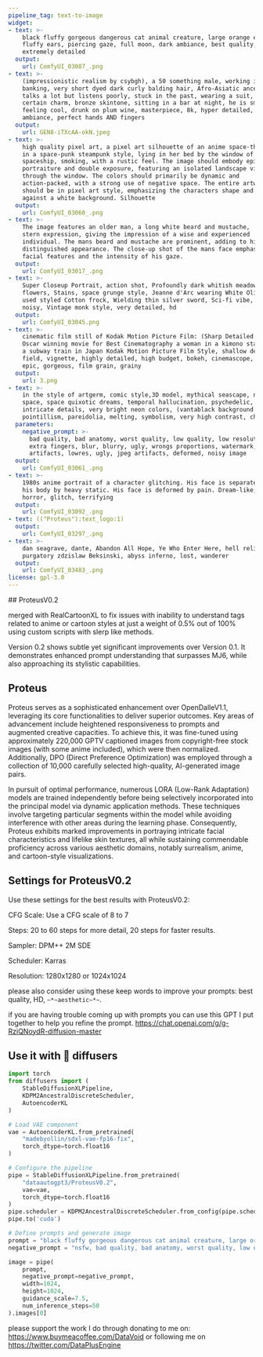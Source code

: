 ```yaml
---
pipeline_tag: text-to-image
widget:
- text: >-
    black fluffy gorgeous dangerous cat animal creature, large orange eyes, big
    fluffy ears, piercing gaze, full moon, dark ambiance, best quality,
    extremely detailed
  output:
    url: ComfyUI_03087_.png
- text: >-
    (impressionistic realism by csybgh), a 50 something male, working in
    banking, very short dyed dark curly balding hair, Afro-Asiatic ancestry,
    talks a lot but listens poorly, stuck in the past, wearing a suit, he has a
    certain charm, bronze skintone, sitting in a bar at night, he is smoking and
    feeling cool, drunk on plum wine, masterpiece, 8k, hyper detailed, smokey
    ambiance, perfect hands AND fingers
  output:
    url: GEN8-iTXcAA-okN.jpeg
- text: >-
    high quality pixel art, a pixel art silhouette of an anime space-themed girl
    in a space-punk steampunk style, lying in her bed by the window of a
    spaceship, smoking, with a rustic feel. The image should embody epic
    portraiture and double exposure, featuring an isolated landscape visible
    through the window. The colors should primarily be dynamic and
    action-packed, with a strong use of negative space. The entire artwork
    should be in pixel art style, emphasizing the characters shape and set
    against a white background. Silhouette
  output:
    url: ComfyUI_03060_.png
- text: >-
    The image features an older man, a long white beard and mustache,  He has a
    stern expression, giving the impression of a wise and experienced
    individual. The mans beard and mustache are prominent, adding to his
    distinguished appearance. The close-up shot of the mans face emphasizes his
    facial features and the intensity of his gaze.
  output:
    url: ComfyUI_03017_.png
- text: >-
    Super Closeup Portrait, action shot, Profoundly dark whitish meadow, glass
    flowers, Stains, space grunge style, Jeanne d'Arc wearing White Olive green
    used styled Cotton frock, Wielding thin silver sword, Sci-fi vibe, dirty,
    noisy, Vintage monk style, very detailed, hd
  output:
    url: ComfyUI_03045.png
- text: >-
    cinematic film still of Kodak Motion Picture Film: (Sharp Detailed Image) An
    Oscar winning movie for Best Cinematography a woman in a kimono standing on
    a subway train in Japan Kodak Motion Picture Film Style, shallow depth of
    field, vignette, highly detailed, high budget, bokeh, cinemascope, moody,
    epic, gorgeous, film grain, grainy
  output:
    url: 3.png
- text: >-
    in the style of artgerm, comic style,3D model, mythical seascape, negative
    space, space quixotic dreams, temporal hallucination, psychedelic, mystical,
    intricate details, very bright neon colors, (vantablack background:1.5),
    pointillism, pareidolia, melting, symbolism, very high contrast, chiaroscuro
  parameters:
    negative_prompt: >-
      bad quality, bad anatomy, worst quality, low quality, low resolutions,
      extra fingers, blur, blurry, ugly, wrongs proportions, watermark, image
      artifacts, lowres, ugly, jpeg artifacts, deformed, noisy image
  output:
    url: ComfyUI_03061_.png
- text: >-
    1980s anime portrait of a character glitching. His face is separated from
    his body by heavy static. His face is deformed by pain. Dream-like, analog
    horror, glitch, terrifying
  output:
    url: ComfyUI_03092_.png
- text: (("Proteus"):text_logo:1)
  output:
    url: ComfyUI_03297_.png
- text: >-
    dan seagrave, dante, Abandon All Hope, Ye Who Enter Here, hell religious art
    purgatory zdzislaw Beksinski, abyss inferno, lost, wanderer
  output:
    url: ComfyUI_03483_.png
license: gpl-3.0
---
```

<Gallery />
## ProteusV0.2

merged with RealCartoonXL to fix issues with inability to understand tags related to anime or cartoon styles at just a weight of 0.5% out of 100% using custom scripts with slerp like methods.

Version 0.2 shows subtle yet significant improvements over Version 0.1. It demonstrates enhanced prompt understanding that surpasses MJ6, while also approaching its stylistic capabilities.

## Proteus

Proteus serves as a sophisticated enhancement over OpenDalleV1.1, leveraging its core functionalities to deliver superior outcomes. Key areas of advancement include heightened responsiveness to prompts and augmented creative capacities. To achieve this, it was fine-tuned using approximately 220,000 GPTV captioned images from copyright-free stock images (with some anime included), which were then normalized. Additionally, DPO (Direct Preference Optimization) was employed through a collection of 10,000 carefully selected high-quality, AI-generated image pairs.

In pursuit of optimal performance, numerous LORA (Low-Rank Adaptation) models are trained independently before being selectively incorporated into the principal model via dynamic application methods. These techniques involve targeting particular segments within the model while avoiding interference with other areas during the learning phase. Consequently, Proteus exhibits marked improvements in portraying intricate facial characteristics and lifelike skin textures, all while sustaining commendable proficiency across various aesthetic domains, notably surrealism, anime, and cartoon-style visualizations.


## Settings for ProteusV0.2

Use these settings for the best results with ProteusV0.2:

CFG Scale: Use a CFG scale of 8 to 7

Steps: 20 to 60 steps for more detail, 20 steps for faster results.

Sampler: DPM++ 2M SDE

Scheduler: Karras

Resolution: 1280x1280 or 1024x1024

please also consider using these keep words to improve your prompts:
best quality, HD, `~*~aesthetic~*~`. 

if you are having trouble coming up with prompts you can use this GPT I put together to help you refine the prompt. https://chat.openai.com/g/g-RziQNoydR-diffusion-master

## Use it with 🧨 diffusers
```python
import torch
from diffusers import (
    StableDiffusionXLPipeline, 
    KDPM2AncestralDiscreteScheduler,
    AutoencoderKL
)

# Load VAE component
vae = AutoencoderKL.from_pretrained(
    "madebyollin/sdxl-vae-fp16-fix", 
    torch_dtype=torch.float16
)

# Configure the pipeline
pipe = StableDiffusionXLPipeline.from_pretrained(
    "dataautogpt3/ProteusV0.2", 
    vae=vae,
    torch_dtype=torch.float16
)
pipe.scheduler = KDPM2AncestralDiscreteScheduler.from_config(pipe.scheduler.config)
pipe.to('cuda')

# Define prompts and generate image
prompt = "black fluffy gorgeous dangerous cat animal creature, large orange eyes, big fluffy ears, piercing gaze, full moon, dark ambiance, best quality, extremely detailed"
negative_prompt = "nsfw, bad quality, bad anatomy, worst quality, low quality, low resolutions, extra fingers, blur, blurry, ugly, wrongs proportions, watermark, image artifacts, lowres, ugly, jpeg artifacts, deformed, noisy image"

image = pipe(
    prompt, 
    negative_prompt=negative_prompt, 
    width=1024,
    height=1024,
    guidance_scale=7.5,
    num_inference_steps=50
).images[0]
```

please support the work I do through donating to me on: 
https://www.buymeacoffee.com/DataVoid
or following me on
https://twitter.com/DataPlusEngine